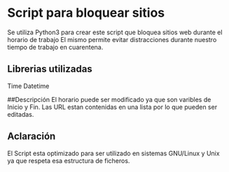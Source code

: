 # Script para bloquear sitios
Se utiliza Python3 para crear este script que bloquea sitios web durante el horario de trabajo
El mismo permite evitar distracciones durante nuestro tiempo de trabajo en cuarentena.

## Librerias utilizadas
Time
Datetime

##Descripción
El horario puede ser modificado ya que son varibles de Inicio y Fin.
Las URL estan contenidas en una lista por lo que pueden ser editadas.

## Aclaración
El Script esta optimizado para ser utilizado en sistemas GNU/Linux y Unix ya que respeta esa estructura de ficheros.
